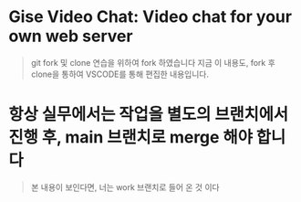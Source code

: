 # Gise Video Chat: Video chat for your own web server
> git fork 및 clone 연습을 위하여 fork 하였습니다
> 지금 이 내용도, fork 후 clone을 통하여 VSCODE를 통해 편집한 내용입니다.

# 항상 실무에서는 작업을 별도의 브랜치에서 진행 후, main 브랜치로 merge 해야 합니다
> 본 내용이 보인다면, 너는 work 브랜치로 들어 온 것 이다
